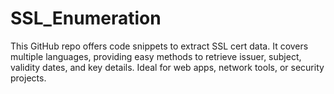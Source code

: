 # SSL_Enumeration
This GitHub repo offers code snippets to extract SSL cert data. It covers multiple languages, providing easy methods to retrieve issuer, subject, validity dates, and key details. Ideal for web apps, network tools, or security projects.
